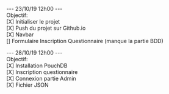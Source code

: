 --- 23/10/19 12h00 ---  
Objectif:  
[X] Initialiser le projet  
[X] Push du projet sur Github.io  
[X] Navbar  
[] Formulaire Inscription Questionnaire (manque la partie BDD)  

--- 28/10/19 12h00 ---  
Objectif:  
[X] Installation PouchDB  
[X] Inscription questionnaire  
[X] Connexion partie Admin  
[X] Fichier JSON  

